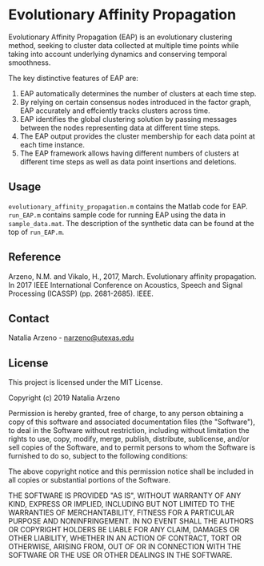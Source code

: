 # Evolutionary Affinity Propagation

Evolutionary Affinity Propagation (EAP) is an evolutionary clustering method, seeking to cluster data collected at multiple time points while taking into account underlying dynamics and conserving temporal smoothness. 

The key distinctive features of EAP are:
1. EAP automatically determines the number of clusters at each time step.
2. By relying on certain consensus nodes introduced in the factor graph, EAP
accurately and effciently tracks clusters across time.
3. EAP identifies the global clustering solution by passing messages between the
nodes representing data at different time steps.
4. The EAP output provides the cluster membership for each data point at each
time instance.
5. The EAP framework allows having different numbers of clusters at different
time steps as well as data point insertions and deletions.


## Usage

`evolutionary_affinity_propagation.m` contains the Matlab code for EAP. <br>
`run_EAP.m` contains sample code for running EAP using the data in `sample_data.mat`. The 
description of the synthetic data can be found at the top of `run_EAP.m`.


## Reference

Arzeno, N.M. and Vikalo, H., 2017, March. Evolutionary affinity propagation. In 2017 IEEE International Conference on Acoustics, Speech and Signal Processing (ICASSP) (pp. 2681-2685). IEEE.


## Contact

Natalia Arzeno - narzeno@utexas.edu


## License

This project is licensed under the MIT License.

Copyright (c) 2019 Natalia Arzeno

Permission is hereby granted, free of charge, to any person obtaining a copy of this software and associated documentation files (the "Software"), to deal in the Software without restriction, including without limitation the rights to use, copy, modify, merge, publish, distribute, sublicense, and/or sell copies of the Software, and to permit persons to whom the Software is furnished to do so, subject to the following conditions:

The above copyright notice and this permission notice shall be included in all copies or substantial portions of the Software.

THE SOFTWARE IS PROVIDED "AS IS", WITHOUT WARRANTY OF ANY KIND, EXPRESS OR IMPLIED, INCLUDING BUT NOT LIMITED TO THE WARRANTIES OF MERCHANTABILITY, FITNESS FOR A PARTICULAR PURPOSE AND NONINFRINGEMENT. IN NO EVENT SHALL THE AUTHORS OR COPYRIGHT HOLDERS BE LIABLE FOR ANY CLAIM, DAMAGES OR OTHER LIABILITY, WHETHER IN AN ACTION OF CONTRACT, TORT OR OTHERWISE, ARISING FROM, OUT OF OR IN CONNECTION WITH THE SOFTWARE OR THE USE OR OTHER DEALINGS IN THE SOFTWARE.
